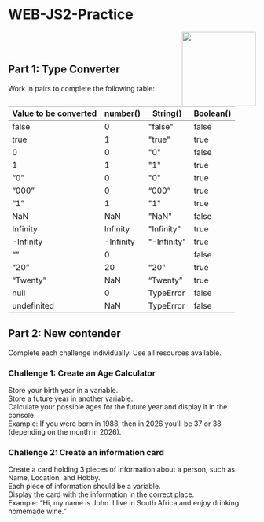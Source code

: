 # WEB-JS2-Practice

<img align="right" width="150" height="150" src="https://media-exp1.licdn.com/dms/image/C4E0BAQF7BYCCZt5epw/company-logo_200_200/0?e=2159024400&v=beta&t=qUAFP9bUgBEEXGVQYpUXW1J_OiP8e0r4rFBpqp8OrxA">


 <br/>
 <br/>


## Part 1: Type Converter

Work in pairs to complete the following table:

| Value to be converted | number() | String() | Boolean() |
|-----------------------|----------|----------|-----------|
| false                 |     0    | "false"  |   false   |
| true                  |     1    |  "true"  |   true    |
| 0                     |     0    |    "0"   |   false   |
| 1                     |     1    |    "1"   |   true    |
| “0”                   |     0    |    "0"   |   true    |
| “000”                 |     0    |   “000”  |   true    |
| “1”                   |     1    |   "1"    |   true    |
| NaN                   |    NaN   |  "NaN"   |   false   |
| Infinity              | Infinity |"Infinity"|   true    |
| -Infinity             |-Infinity |"-Infinity"|  true    |
| “”                    |     0    |          |   false   |
| “20”                  |    20    |  “20”    |   true    |
| “Twenty”              |    NaN   | “Twenty” |   true    |
| null                  |     0    | TypeError|   false   |
| undefinited           |    NaN   |TypeError |   false   |


## Part 2:  New contender

Complete each challenge individually. Use all resources available. 

### Challenge 1: Create an Age Calculator

Store your birth year in a variable.<br>
Store a future year in another variable. <br>
Calculate your possible ages for the future year and display it in the console. <br>
Example: If you were born in 1988, then in 2026 you’ll be 37 or 38 (depending on the month in 2026).



### Challenge 2: Create an information card

Create a card holding 3 pieces of information about a person, such as Name, Location, and Hobby.<br>
Each piece of information should be a variable.<br>
Display the card with the information in the correct place.<br>
Example: “Hi, my name is John. I live in South Africa and enjoy drinking homemade wine.”<br>

